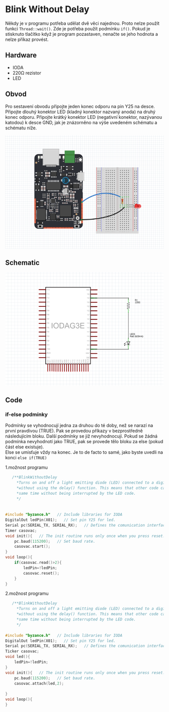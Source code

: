 # Blink Without Delay

Někdy je v programu potřeba udělat dvě věci najednou. Proto nelze použít funkci `Thread::wait()`. Zde je potřeba použít podmínku `if()`. Pokud je stisknuto tlačítko když je program pozastaven, nenačte se jeho hodnota a nelze příkaz provést.

## Hardware

* IODA
* 220Ω rezistor
* LED

## Obvod

Pro sestavení obvodu připojte jeden konec odporu na pin Y25 na desce. Připojte dlouhý konektor LED \(kladný konektor nazvaný anoda\) na druhý konec odporu. Připojte krátký konektor LED \(negativní konektor, nazývanou katodou\) k desce GND, jak je znázorněno na výše uvedeném schématu a schématu níže.

![](../../../.gitbook/assets/fade.PNG)

## Schematic

![](../../../.gitbook/assets/fade_schematic.PNG)

## Code

### if-else podmínky

Podmínky se vyhodnocují jedna za druhou do té doby, než se narazí na první pravdivou \(TRUE\). Pak se provedou příkazy v bezprostředně následujícím bloku. Další podmínky se již nevyhodnocují. Pokud se žádná podmínka nevyhodnotí jako TRUE, pak se provede tělo bloku za else \(pokud část else existuje\).  
Else se umisťuje vždy na konec. Je to de facto to samé, jako byste uvedli na konci `else if(TRUE)`

1.možnost programu

```cpp
   /**BlinkWithoutDelay
     *Turns on and off a light emitting diode (LED) connected to a digital pin,
     *without using the delay() function. This means that other code can run at the
     *same time without being interrupted by the LED code.
     */


#include "byzance.h"   // Include libraries for IODA
DigitalOut ledPin(X01);   // Set pin Y25 for led.
Serial pc(SERIAL_TX, SERIAL_RX);   // Defines the comunication interface if the serial line , SPI, CAN is needen in the program.
Timer casovac;
void init(){   // The init routine runs only once when you press reset.
	pc.baud(115200);   // Set baud rate.
	casovac.start();
}
void loop(){
	if(casovac.read()>2){
		ledPin=!ledPin;
		casovac.reset();
	}
}
```
2.možnost programu

```cpp
   /**BlinkWithoutDelay
     *Turns on and off a light emitting diode (LED) connected to a digital pin,
     *without using the delay() function. This means that other code can run at the
     *same time without being interrupted by the LED code.
     */

#include "byzance.h"   // Include libraries for IODA
DigitalOut ledPin(X01);   // Set pin Y25 for led.
Serial pc(SERIAL_TX, SERIAL_RX);   // Defines the comunication interface if the serial line , SPI, CAN is needen in the program.
Ticker casovac;
void led(){
	ledPin=!ledPin;
}
void init(){   // The init routine runs only once when you press reset.
	pc.baud(115200);   // Set baud rate.
	casovac.attach(led,2);

}
void loop(){
}
```



